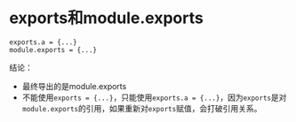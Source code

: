 # exports和module.exports

    exports.a = {...}
    module.exports = {...}
    
结论：
* 最终导出的是module.exports
* 不能使用`exports = {...}`，只能使用`exports.a = {...}`，因为`exports`是对`module.exports`的引用，如果重新对`exports`赋值，会打破引用关系。